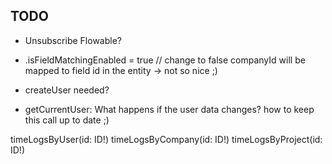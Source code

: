 ## TODO

+ Unsubscribe Flowable?

+ .isFieldMatchingEnabled = true // change to false  companyId will be mapped to field id in the entity -> not so nice ;)

+ createUser needed?

+ getCurrentUser: What happens if the user data changes? how to keep this call up to date ;)

timeLogsByUser(id: ID!)
timeLogsByCompany(id: ID!)
timeLogsByProject(id: ID!)
